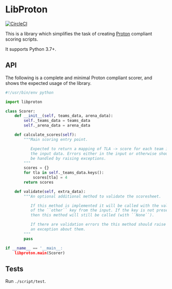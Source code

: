# LibProton

[![CircleCI](https://circleci.com/gh/PeterJCLaw/libproton.svg?style=svg)](https://circleci.com/gh/PeterJCLaw/libproton)

This is a library which simplifies the task of creating
[Proton](https://github.com/PeterJCLaw/proton) compliant scoring scripts.

It supports Python 3.7+.

## API

The following is a complete and minimal Proton compliant scorer, and shows
the expected usage of the library.

~~~~ python
#!/usr/bin/env python

import libproton

class Scorer:
    def __init__(self, teams_data, arena_data):
        self._teams_data = teams_data
        self._arena_data = arena_data

    def calculate_scores(self):
        """Main scoring entry point.

           Expected to return a mapping of TLA -> score for each team in
           the input data. Errors either in the input or otherwise should
           be handled by raising exceptions.
        """
        scores = {}
        for tla in self._teams_data.keys():
            scores[tla] = 4
        return scores

    def validate(self, extra_data):
        """An optional additional method to validate the scoresheet.

           If this method is implemented it will be called with the value
           of the ``other`` key from the input. If the key is not present
           then this method will still be called (with ``None``).

           If there are validation errors the this method should raise
           an exception about them.
        """
        pass

if __name__ == '__main__:
    libproton.main(Scorer)
~~~~

## Tests

Run `./script/test`.
